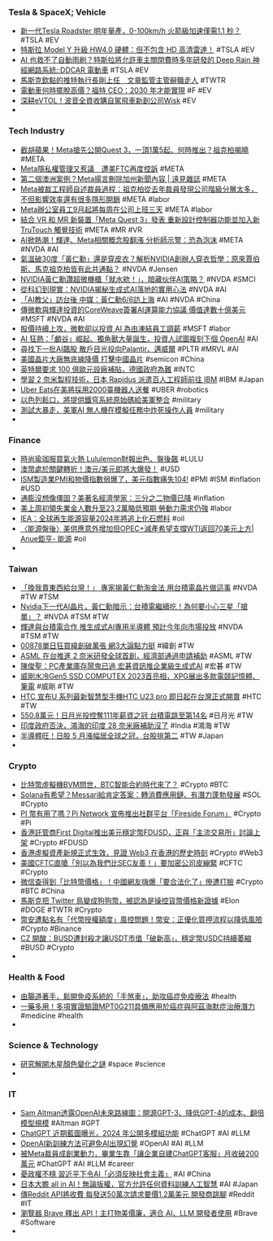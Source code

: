 ### Tesla & SpaceX; Vehicle
- [新一代Tesla Roadster 明年量產，0-100km/h 火箭級加速僅需1.1 秒？](https://www.dcfever.com/news/readnews.php?id=35392) #TSLA #EV
- [特斯拉 Model Y 升級 HW4.0 硬體：但不包含 HD 高清雷達！](https://wuangus.cc/tesla-model-y-hw4-not-hd-rader/) #TSLA #EV
- [AI 也救不了自動雨刷？特斯拉將允許車主關閉費時多年研發的 Deep Rain 神經網路系統::DDCAR 電動車](https://www.ddcar.com.tw/article/35386) #TSLA #EV
- [馬斯克欽點的推特執行長剛上任　文章監管主管辭職走人](https://tw.nextapple.com/international/20230602/7A68E61B8F9D9C3802A06E91742DAF5F) #TWTR
- [電動車何時擺脫高價？福特 CEO：2030 年才能實現](https://technews.tw/2023/06/01/ford-ceo-says-ev-cost-parity-may-not-come-until-after-2030/) #F #EV
- [深耕eVTOL！波音全資收購自駕飛車新創公司Wisk](https://news.cnyes.com/news/id/5198863) #EV
-
### Tech Industry
- [截胡蘋果！Meta搶先公開Quest 3，一頂1萬5起、何時推出？祖克柏揭曉](https://www.bnext.com.tw/article/75486/meta-quest3-zckerberg-apple) #META
- [Meta隱私權管理又惹議　遭美FTC再度控訴](https://today.line.me/tw/v2/amp/article/EXDPPp2) #META
- [第二個澳洲案例？Meta揚言刪除加州新聞內容 | 遠見雜誌](https://www.gvm.com.tw/article/103247) #META
- [Meta被裁工程師自述裁員過程：祖克柏從去年裁員發現公司階級分層太多，不但影響效率還有很多隱形開銷](https://www.techbang.com/posts/106815-meta-was-laid-off-employees-who-experienced-their-own.amp) #META #labor
- [Meta辦公室員工9月起將每周在公司上班三天](https://cn.wsj.com/amp/articles/meta辦公室員工9月起將每周在公司上班三天-ccc42cc9) #META #labor
- [結合 VR 和 MR 新裝置「Meta Quest 3」發表 重新設計控制器功能並加入新 TruTouch 觸覺技術](https://m.gamer.com.tw/gnn/detail.php?sn=250754) #META #MR #VR
- [AI掀熱潮！輝達、Meta相關概念股翻漲 分析師示警：恐為泡沫](https://www.wealth.com.tw/articles/5d831fab-9915-495f-a753-15bfd10f61f6) #META #NVDA #AI
- [氣溫破30度「黃仁勳」還是穿皮衣？解析NVIDIA創辦人穿衣哲學：原來賈伯斯、馬克祖克柏皆有此共通點？](https://www.tatlerasia.com/style/fashion/nvidia-jensen-huang-wearing-zh-hant) #NVDA #Jensen
- [NVIDIA黃仁勳讚超微機櫃「就水欸！」，暗藏伙伴AI策略？](https://www.gvm.com.tw/article/103255) #NVDA #SMCI
- [從科幻到現實：NVIDIA揭秘生成式AI落地的實用心法](https://tw.news.yahoo.com/從科幻到現實-nvidia揭秘生成式ai落地的實用心法-065700973.html) #NVDA #AI
- [「AI教父」訪台後 中媒：黃仁勳6/6訪上海](https://news.cnyes.com/news/id/5201290) #AI #NVDA #China
- [傳微軟與輝達投資的CoreWeave簽署AI運算能力協議 價值達數十億美元](https://m.cnyes.com/news/id/5200443) #MSFT #NVDA #AI
- [股價持續上攻，微軟卻以投資 AI 為由凍結員工調薪](https://finance.technews.tw/2023/06/02/microsoft-to-freeze-salary-increases-to-invest-in-ai/) #MSFT #labor
- [AI 狂熱：「顱谷」崛起、獨角獸大量誕生，投資人試圖複刻下個 OpenAI](https://technews.tw/2023/06/02/cerebral-valley/) #AI
- [尋找下一批AI飆股 散戶目光投向Palantir、邁威爾](https://m.cnyes.com/news/id/5201019) #PLTR #MRVL #AI
- [美國晶片大廠無底線降價 打擊中國晶片](https://news.xfastest.com/others/129040/usa-china-chip/) #semicon #China
- [英特爾要求 100 億歐元設廠補貼，德國政府為難](https://technews.tw/2023/06/02/intel-german-subsidy-difficult/) #INTC
- [學習 2 奈米製程技術，日本 Rapidus 派遣百人工程師前往 IBM](https://technews.tw/2023/06/02/japans-rapidus-sends-100-engineers-to-ibm/) #IBM #Japan
- [Uber Eats在美將採用2000臺機器人送餐](https://www.ithome.com.tw/news/157147) #UBER #robotics
- [以色列鬆口，將提供鐵穹系統原始碼給美軍整合](https://technews.tw/2023/06/02/israel-is-providing-the-source-code-of-iron-dome-to-the-usa/) #military
- [測試大暴走，美軍AI 無人機在模擬任務中炸死操作人員](https://technews.tw/2023/06/02/usaf-ai-drone-killed-its-operators-and-comm-towers-during-virtual-tests/) #military
-
### Finance
- [時尚瑜珈服買氣火熱 Lululemon財報出色、盤後飆](https://tw.sports.yahoo.com/news/時尚瑜珈服買氣火熱-lululemon財報出色-盤後飆-010100845.html) #LULU
- [澳幣處於關鍵轉折！澳元/美元即將大爆發！](https://www.dailyfxasia.com/cn/cmarkets/20230601-24180.html) #USD
- [ISM製造業PMI和物價指數弱爆了，美元指數痛失104!](https://www.dailyfxasia.com/cn/cmarkets/20230601-24182.html) #PMI #ISM #inflation #USD
- [通膨沒想像僵固？美著名經濟學家：三分之二物價已降](https://finance.technews.tw/2023/05/31/david-rosenberg-inflation/) #inflation
- [美上周初領失業金人數升至23.2萬略低預期 勞動力需求仍強](https://m.cnyes.com/news/id/5200133) #labor
- [IEA：全球再生能源容量2024年將追上化石燃料](https://news.cnyes.com/news/id/5200468) #oil
- [〈能源盤後〉美供應意外增加但OPEC+減產希望支撐WTI返回70美元上方| Anue鉅亨- 能源](https://news.cnyes.com/news/id/5200228) #oil
-
### Taiwan
- [「換我賣東西給台灣！」 專家揭黃仁勳淘金法 用台積電晶片做這事](https://www.wealth.com.tw/articles/d355a383-94b6-4faa-b78a-2553fd7c7b6a) #NVDA #TW #TSM
- [Nvidia下一代AI晶片，黃仁勳暗示：台積電繼續吃！為何要小心三星「搶單」？](https://www.bnext.com.tw/article/75481/nvidia-tsmc-semiconductor) #NVDA #TSM #TW
- [輝達與台積電合作 推生成式AI專用半導體 預計今年向市場投放](https://m.cnyes.com/news/id/5199817) #NVDA #TSM #TW
- [00878單日狂買緯創破萬張 網3大論點力挺](https://ctee.com.tw/news/fund/875541.html) #緯創 #TW
- [ASML 在台推進 2 奈米研發全球首創，經濟部通過申請補助](https://technews.tw/2023/06/01/asml-2nm-taiwan-subsidy/) #ASML #TW
- [陳俊聖：PC產業庫存鬧鬼已過 宏碁資訊推企業級生成式AI](https://news.cnyes.com/news/id/5199910) #宏碁 #TW
- [威剛水冷Gen5 SSD COMPUTEX 2023首亮相，XPG展出多款電競記憶體、筆電](https://www.4gamers.com.tw/news/detail/58278/computex2023-adata-water-cooled-ssd-project-neonstorm) #威剛 #TW
- [HTC 宣布U 系列最新智慧型手機HTC U23 pro 即日起在台灣正式開賣](https://gnn.gamer.com.tw/detail.php?sn=250731) #HTC #TW
- [550.8萬元！日月光投控奪111年薪資之冠 台積電跳至第14名](https://today.line.me/tw/v2/article/RByJ99m) #日月光 #TW
- [印度政府否決，鴻海的印度 28 奈米廠補助沒了](https://technews.tw/2023/06/01/indian-government-is-about-to-reject-foxconn-vendanta-28nm-lab-subsidies/) #India #鴻海 #TW
- [半導體旺！日股 5 月漲幅居全球之冠，台股排第二](https://technews.tw/2023/06/01/japan-taiwan-stocks/) #TW #Japan
-
### Crypto
- [比特幣虛擬機BVM問世，BTC智能合約時代來了？](https://www.blocktempo.com/introducing-bitcoin-virtual-machine/) #Crypto #BTC
- [Solana有希望？Messari給肯定答案：轉消費應用鏈、有潛力蓬勃發展](https://www.blocktempo.com/solanas-shifting-landscape/) #SOL #Crypto
- [PI 幣有用了嗎？Pi Network 宣佈推出社群平台「Fireside Forum」](https://zombit.info/pi-network-targets-twitter-with-new-social-media-platform/) #Crypto #Pi
- [香港託管商First Digital推出美元穩定幣FDUSD，正與「主流交易所」討論上架](https://www.blocktempo.com/first-digital-group-launches-fdusd/) #Crypto #FDUSD
- [香港虛擬資產新規正式生效，見證 Web3 在香港的歷史時刻](https://blockcast.it/2023/06/01/hong-kong-greenlights-crypto-is-here-to-stay/) #Crypto #Web3
- [美國CFTC直嗆「別以為我們比SEC友善！」要加密公司皮繃緊](https://www.blocktempo.com/us-cftc-proposed-rulemaking-on-risk-managementto-considering-crypto-assets/) #CFTC #Crypto
- [微信查得到「比特幣價格」！中國網友嗨爆「要合法化了」慘遭打臉](https://blockcast.it/2023/06/02/wechat-allows-btc-price-quotes-but-theres-a-catch/) #Crypto #BTC #China
- [馬斯克把 Twitter 鳥變成狗狗幣，被認為是操控貨幣價格新證據](https://technews.tw/2023/06/02/elon-musk-dogecoin-twitter/) #Elon #DOGE #TWTR #Crypto
- [幣安遭點名有「代幣授權額度」風控問題！幣安：正優化質押流程以降低風險](https://abmedia.io/binace-token-approval-management-risk) #Crypto #Binance
- [CZ 開酸：BUSD遭封殺才讓USDT市值「破新高」，穩定幣USDC持續萎縮](https://www.blocktempo.com/usdt-market-value-breaks-new-highs-cz-tweets-for-busd/) #BUSD #Crypto
-
### Health & Food
- [由腸道著手，鬆開免疫系統的「手煞車」，助攻癌症免疫療法](https://technews.tw/2023/06/02/to-boost-cancer-immunotherapys-fighting-power-look-to-the-gut/) #health
- [一藥多用！多項實證驗證MPT0G211具備應用於癌症與阿茲海默症治療潛力](https://innoaward.taiwan-healthcare.org/advance_detail.php?REFDOCTYPID=&REFDOCID=0rvgc8z69aoohn39) #medicine #health
-
### Science & Technology
- [研究解開木星顏色變化之謎](https://technews.tw/2023/06/02/research-solves-mystery-of-jupiters-stunning-colour-changes/) #space #science
-
### IT
- [Sam Altman透露OpenAI未來路線圖：開源GPT-3、降低GPT-4的成本、翻倍模型規模](https://www.panewslab.com/zh_hk/articledetails/7t0slvcd.html) #Altman #GPT
- [ChatGPT 近期藍圖曝光，2024 年公開多模組功能](https://technews.tw/2023/06/02/raza-habib-sam-altman/) #ChatGPT #AI #LLM
- [OpenAI新訓練方法可避免AI出現幻覺](https://www.ithome.com.tw/news/157161) #OpenAI #AI #LLM
- [被Meta裁員成創業動力，畢業生靠「讓企業自建ChatGPT客服」月收破200萬元](https://meet.bnext.com.tw/articles/view/50378) #ChatGPT #AI #LLM #career
- [憂政權不穩 習近平下令AI「必須反映社會主義」](https://news.ltn.com.tw/amp/news/world/breakingnews/4320734) #AI #China
- [日本大膽 all in AI！無論版權，官方允許任何資料訓練人工智慧](https://www.inside.com.tw/article/31820-Japan-AI-copyright) #AI #Japan
- [傳Reddit API將收費 每發送50萬次請求要價1.2萬美元 開發商跳腳](https://news.cnyes.com/news/id/5200462) #Reddit #IT
- [瀏覽器 Brave 釋出 API！主打物美價廉，適合 AI、LLM 開發者使用](https://www.inside.com.tw/article/31805-Brave-Search-API) #Brave #Software
-